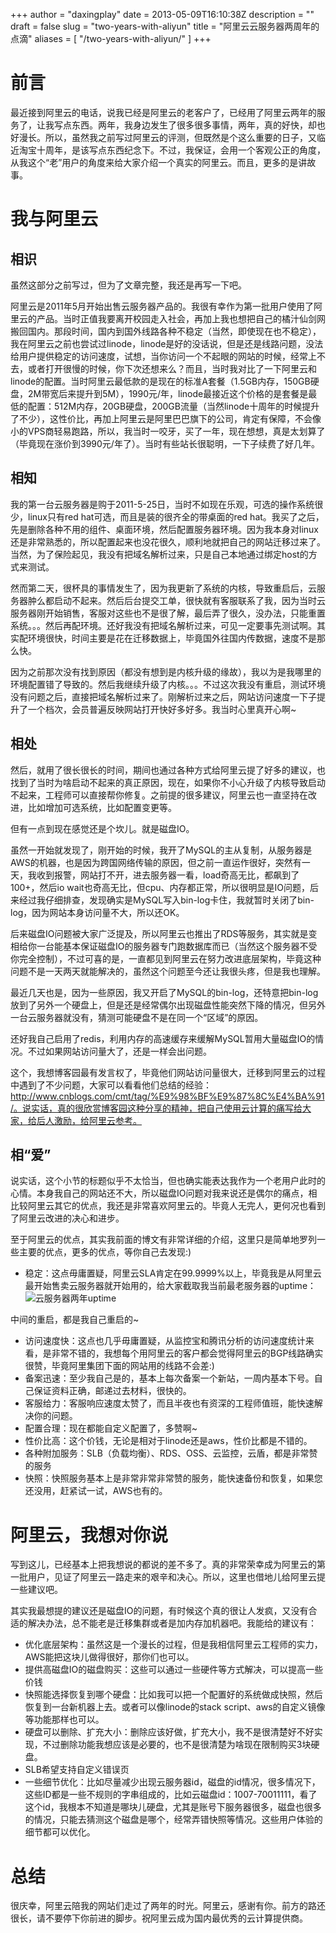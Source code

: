 +++
author = "daxingplay"
date = 2013-05-09T16:10:38Z
description = ""
draft = false
slug = "two-years-with-aliyun"
title = "阿里云云服务器两周年的点滴"
aliases = [
    "/two-years-with-aliyun/"
]
+++



# 前言

最近接到阿里云的电话，说我已经是阿里云的老客户了，已经用了阿里云两年的服务了，让我写点东西。两年，我身边发生了很多很多事情，两年，真的好快，却也好漫长。所以，虽然我之前写过阿里云的评测，但既然是个这么重要的日子，又临近淘宝十周年，是该写点东西纪念下。不过，我保证，会用一个客观公正的角度，从我这个“老”用户的角度来给大家介绍一个真实的阿里云。而且，更多的是讲故事。


# 我与阿里云


## 相识

虽然这部分之前写过，但为了文章完整，我还是再写一下吧。

阿里云是2011年5月开始出售云服务器产品的。我很有幸作为第一批用户使用了阿里云的产品。当时正值我要离开校园走入社会，再加上我也想把自己的橘汁仙剑网搬回国内。那段时间，国内到国外线路各种不稳定（当然，即使现在也不稳定），我在阿里云之前也尝试过linode，linode是好的没话说，但是还是线路问题，没法给用户提供稳定的访问速度，试想，当你访问一个不起眼的网站的时候，经常上不去，或者打开很慢的时候，你下次还想来么？而且，当时我对比了一下阿里云和linode的配置。当时阿里云最低款的是现在的标准A套餐（1.5GB内存，150GB硬盘，2M带宽后来提升到5M），1990元/年，linode最接近这个价格的是套餐是最低的配置：512M内存，20GB硬盘，200GB流量（当然linode十周年的时候提升了不少），这性价比，再加上阿里云是阿里巴巴旗下的公司，肯定有保障，不会像小的VPS商轻易跑路，所以，我当时一咬牙，买了一年，现在想想，真是太划算了（毕竟现在涨价到3990元/年了）。当时有些站长很聪明，一下子续费了好几年。


## 相知

我的第一台云服务器是购于2011-5-25日，当时不如现在乐观，可选的操作系统很少，linux只有red hat可选，而且是装的很齐全的带桌面的red hat。我买了之后，先是删除各种不用的组件、桌面环境，然后配置服务器环境。因为我本身对linux还是非常熟悉的，所以配置起来也没花很久，顺利地就把自己的网站迁移过来了。当然，为了保险起见，我没有把域名解析过来，只是自己本地通过绑定host的方式来测试。

然而第二天，很杯具的事情发生了，因为我更新了系统的内核，导致重启后，云服务器肿么都启动不起来。然后后台提交工单，很快就有客服联系了我，因为当时云服务器刚开始销售，客服对这些也不是很了解，最后弄了很久，没办法，只能重置系统。。。然后再配环境。还好我没有把域名解析过来，可见一定要事先测试啊。其实配环境很快，时间主要是花在迁移数据上，毕竟国外往国内传数据，速度不是那么快。

因为之前那次没有找到原因（都没有想到是内核升级的缘故），我以为是我哪里的环境配置错了导致的。然后我继续升级了内核。。。不过这次我没有重启，测试环境没有问题之后，直接把域名解析过来了。刚解析过来之后，网站访问速度一下子提升了一个档次，会员普遍反映网站打开快好多好多。我当时心里真开心啊~


## 相处

然后，就用了很长很长的时间，期间也通过各种方式给阿里云提了好多的建议，也找到了当时为啥启动不起来的真正原因，现在，如果你不小心升级了内核导致启动不起来，工程师可以直接帮你修复。之前提的很多建议，阿里云也一直坚持在改进，比如增加可选系统，比如配置变更等。

但有一点到现在感觉还是个坎儿。就是磁盘IO。

虽然一开始就发现了，刚开始的时候，我开了MySQL的主从复制，从服务器是AWS的机器，也是因为跨国网络传输的原因，但之前一直运作很好，突然有一天，我收到报警，网站打不开，进去服务器一看，load奇高无比，都飙到了100+，然后io wait也奇高无比，但cpu、内存都正常，所以很明显是IO问题，后来经过我仔细排查，发现确实是MySQL写入bin-log卡住，我就暂时关闭了bin-log，因为网站本身访问量不大，所以还OK。

后来磁盘IO问题被大家广泛提及，所以阿里云也推出了RDS等服务，其实就是变相给你一台能基本保证磁盘IO的服务器专门跑数据库而已（当然这个服务器不受你完全控制），不过可喜的是，一直都见到阿里云在努力改进底层架构，毕竟这种问题不是一天两天就能解决的，虽然这个问题至今还让我很头疼，但是我也理解。

最近几天也是，因为一些原因，我又开启了MySQL的bin-log，还特意把bin-log放到了另外一个硬盘上，但是还是经常偶尔出现磁盘性能突然下降的情况，但另外一台云服务器就没有，猜测可能硬盘不是在同一个“区域”的原因。

还好我自己启用了redis，利用内存的高速缓存来缓解MySQL暂用大量磁盘IO的情况。不过如果网站访问量大了，还是一样会出问题。

这个，我想博客园最有发言权了，毕竟他们网站访问量很大，迁移到阿里云的过程中遇到了不少问题，大家可以看看他们总结的经验：http://www.cnblogs.com/cmt/tag/%E9%98%BF%E9%87%8C%E4%BA%91/。说实话，真的很欣赏博客园这种分享的精神，把自己使用云计算的痛写给大家，给后人激励，给阿里云参考。


## 相“爱”

说实话，这个小节的标题似乎不太恰当，但也确实能表达我作为一个老用户此时的心情。本身我自己的网站还不大，所以磁盘IO问题对我来说还是偶尔的痛点，相比较阿里云其它的优点，我还是非常喜欢阿里云的。毕竟人无完人，更何况也看到了阿里云改进的决心和进步。

至于阿里云的优点，其实我前面的博文有非常详细的介绍，这里只是简单地罗列一些主要的优点，更多的优点，等你自己去发现:)

- 稳定：这点毋庸置疑，阿里云SLA肯定在99.9999%以上，毕竟我是从阿里云最开始售卖云服务器就开始用的，给大家截取我当前最老服务器的uptime：![云服务器两年uptime](https://img2.ojcdn.com/daxingplay/2013/05/云服务器两年uptime.png)

中间的重启，都是我自己重启的~  
 * 访问速度快：这点也几乎毋庸置疑，从监控宝和腾讯分析的访问速度统计来看，是非常不错的，我想每个用阿里云的客户都会觉得阿里云的BGP线路确实很赞，毕竟阿里集团下面的网站用的线路不会差:)  
 * 备案迅速：至少我自己是的，基本上每次备案一个新站，一周内基本下号。自己保证资料正确，邮递过去材料，很快的。  
 * 客服给力：客服响应速度太赞了，而且半夜也有资深的工程师值班，能快速解决你的问题。  
 * 配置合理：现在都能自定义配置了，多赞啊~  
 * 性价比高：这个价钱，无论是相对于linode还是aws，性价比都是不错的。  
 * 各种附加服务：SLB（负载均衡）、RDS、OSS、云监控，云盾，都是非常赞的服务  
 * 快照：快照服务基本上是非常非常非常赞的服务，能快速备份和恢复，如果您还没用，赶紧试一试，AWS也有的。


# 阿里云，我想对你说

写到这儿，已经基本上把我想说的都说的差不多了。真的非常荣幸成为阿里云的第一批用户，见证了阿里云一路走来的艰辛和决心。所以，这里也借地儿给阿里云提一些建议吧。

其实我最想提的建议还是磁盘IO的问题，有时候这个真的很让人发疯，又没有合适的解决办法，总不能老是迁移集群或者是加内存加机器吧。我能给的建议有：

- 优化底层架构：虽然这是一个漫长的过程，但是我相信阿里云工程师的实力，AWS能把这块儿做得很好，那你们也可以。
- 提供高磁盘IO的磁盘购买：这些可以通过一些硬件等方式解决，可以提高一些价钱
- 快照能选择恢复到哪个硬盘：比如我可以把一个配置好的系统做成快照，然后恢复到一台新机器上去。或者可以像linode的stack script、aws的自定义镜像等功能那样也可以。
- 硬盘可以删除、扩充大小：删除应该好做，扩充大小，我不是很清楚好不好实现，不过删除功能我想应该是必要的，也不是很清楚为啥现在限制购买3块硬盘。
- SLB希望支持自定义错误页
- 一些细节优化：比如尽量减少出现云服务器id，磁盘的id情况，很多情况下，这些ID都是一些不规则的字串组成的，比如云磁盘id：1007-70011111，看了这个id，我根本不知道是哪块儿硬盘，尤其是账号下服务器很多，磁盘也很多的情况，只能去猜测这个磁盘是哪个，经常弄错快照等情况。这些用户体验的细节都可以优化。


# 总结

很庆幸，阿里云陪我的网站们走过了两年的时光。阿里云，感谢有你。前方的路还很长，请不要停下你前进的脚步。祝阿里云成为国内最优秀的云计算提供商。
